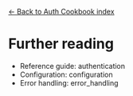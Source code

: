[← Back to Auth Cookbook index](index.md)

# Further reading
- Reference guide: authentication
- Configuration: configuration
- Error handling: error_handling

